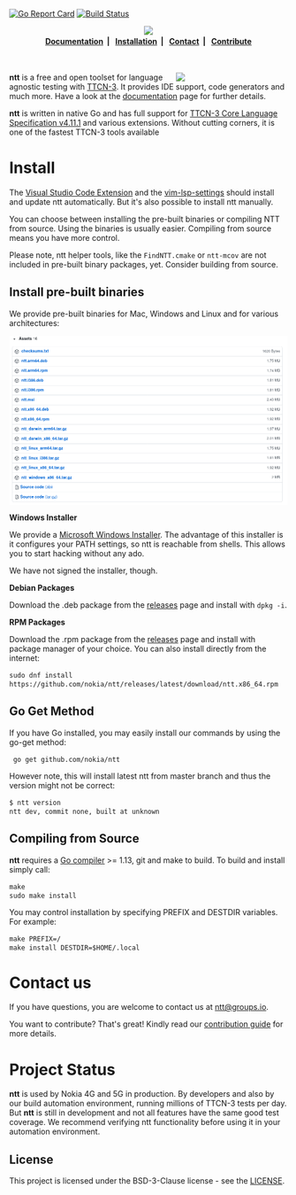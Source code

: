 [![Go Report Card](https://goreportcard.com/badge/github.com/nokia/ntt?style=flat-square)](https://goreportcard.com/report/github.com/nokia/ntt)
[![Build Status](https://travis-ci.com/nokia/ntt.svg?branch=master)](https://travis-ci.com/nokia/ntt)

<p align="center">
<img src="https://nokia.github.io/ntt/static/ntt.png"/><br>
<b>
<a href="https://nokia.github.io/ntt/">Documentation</a>&nbsp;&nbsp;|&nbsp;&nbsp;
<a href="#install">Installation</a>&nbsp;&nbsp;|&nbsp;&nbsp;
<a href="#contact-us">Contact</a>&nbsp;&nbsp;|&nbsp;&nbsp;
<a href="https://github.com/nokia/ntt/blob/master/CONTRIBUTING.md">Contribute</a>
</b>
<br>
<br>
<br>
</p>

<img width="40%" align="right" src="https://nokia.github.io/ntt/static/highlight.png"/>


**ntt** is a free and open toolset for language agnostic testing with
[TTCN-3](https://nokia.github.io/ntt#whats-ttcn-3). It provides IDE support,
code generators and much more. Have a look at the
[documentation](https://nokia.github.io/ntt) page for further details.

**ntt** is written in native Go and has full support for
[TTCN-3 Core Language Specification v4.11.1](https://www.etsi.org/deliver/etsi_es/201800_201899/20187301/04.11.01_60/es_20187301v041101p.pdf) and various extensions. Without cutting corners, it is one of the
fastest TTCN-3 tools available


# Install

The [Visual Studio Code
Extension](https://marketplace.visualstudio.com/items?itemName=Nokia.ttcn3) and
the [vim-lsp-settings](https://github.com/mattn/vim-lsp-settings) should install
and update ntt automatically. But it's also possible to install ntt manually.

You can choose between installing the pre-built binaries or compiling NTT from
source. Using the binaries is usually easier. Compiling from source means you
have more control.

Please note, ntt helper tools, like the `FindNTT.cmake` or `ntt-mcov` are not
included in pre-built binary packages, yet. Consider building from source.


## Install pre-built binaries

We provide pre-built binaries for Mac, Windows and Linux and for various architectures:

<a href="https://github.com/nokia/ntt/releases/latest/"><img align="center" src="resources/assets.png"></a>


**Windows Installer**

We provide a [Microsoft Windows
Installer](https://github.com/nokia/ntt/releases/latest/download/ntt.msi). The
advantage of this installer is it configures your PATH settings, so ntt is
reachable from shells. This allows you to start hacking without any ado.

We have not signed the installer, though.


**Debian Packages**

Download the .deb package from the
[releases](https://github.com/nokia/ntt/releases) page and install with `dpkg -i`.


**RPM Packages**

Download the .rpm package from the
[releases](https://github.com/nokia/ntt/releases) page and install with package
manager of your choice. You can also install directly from the internet:

    sudo dnf install https://github.com/nokia/ntt/releases/latest/download/ntt.x86_64.rpm


## Go Get Method

If you have Go installed, you may easily install our commands by using the go-get method:

     go get github.com/nokia/ntt

However note, this will install latest ntt from master branch and thus the
version might not be correct:

    $ ntt version
    ntt dev, commit none, built at unknown


## Compiling from Source

**ntt** requires a [Go compiler](https://golang.org/dl/) >= 1.13, git and make to
build. To build and install simply call:

	make
	sudo make install

You may control installation by specifying PREFIX and DESTDIR variables. For example:

	make PREFIX=/
	make install DESTDIR=$HOME/.local


# Contact us

If you have questions, you are welcome to contact us at
[ntt@groups.io](mailto:ntt@groups.io).

You want to contribute? That's great! Kindly read our [contribution
guide](https://github.com/nokia/ntt/blob/master/CONTRIBUTING.md) for more
details.


# Project Status

**ntt** is used by Nokia 4G and 5G in production. By developers and also by our
build automation environment, running millions of TTCN-3 tests per day.  
But **ntt** is still in development and not all features have the same good
test coverage. We recommend verifying ntt functionality before using it in your
automation environment.

## License

This project is licensed under the BSD-3-Clause license - see the [LICENSE](https://github.com/nokia/ntt/blob/master/LICENSE).
